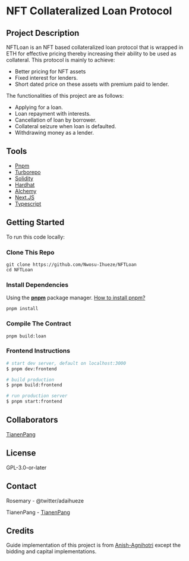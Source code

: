 # NFT Collateralized Loan Protocol

## Project Description

NFTLoan is an NFT based collateralized loan protocol that is wrapped in ETH for effective pricing thereby increasing their ability to be used as collateral. This protocol is mainly to achieve:

- Better pricing for NFT assets
- Fixed interest for lenders.
- Short dated price on these assets with premium paid to lender.

The functionalities of this project are as follows:
- Applying for a loan.
- Loan repayment with interests.
- Cancellation of loan by borrower.
- Collateral seizure when loan is defaulted.
- Withdrawing money as a lender.

## Tools
- [Pnpm](https://pnpm.io/)
- [Turborepo](https://turborepo.org/)
- [Solidity](https://soliditylang.org/)
- [Hardhat](https://hardhat.org/)
- [Alchemy](https://www.alchemy.com/)
- [Next.JS](https://nextjs.org/)
- [Typescript](https://www.typescriptlang.org/)

## Getting Started
To run this code locally:

### Clone This Repo
```
git clone https://github.com/Nwosu-Ihueze/NFTLoan
cd NFTLoan
```

### Install Dependencies
Using the **[pnpm](https://pnpm.io)** package manager. [How to install pnpm?](https://pnpm.io/installation)
```
pnpm install
```

### Compile The Contract
```
pnpm build:loan
```

### Frontend Instructions

```bash
# start dev server, default on localhost:3000
$ pnpm dev:frontend

# build production
$ pnpm build:frontend

# run production server
$ pnpm start:frontend
```

## Collaborators
[TianenPang](https://github.com/TianenPang)

## License
GPL-3.0-or-later

## Contact
Rosemary - @twitter/adaihueze

TianenPang - [TianenPang](https://github.com/TianenPang)

## Credits
Guide implementation of this project is from [Anish-Agnihotri](https://github.com/Anish-Agnihotri) except the bidding and capital implementations.
